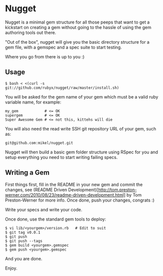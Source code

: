 Nugget
================

Nugget is a minimal gem structure for all those peeps that want to
get a kickstart on creating a gem without going to the hassle
of using the gem authoring tools out there.

"Out of the box", nugget will give you the basic directory structure
for a gem file, with a gemspec and a spec suite to start testing.

Where you go from there is up to you :)

Usage
----------------

    $ bash < <(curl -s git://github.com/rubyx/nugget/raw/master/install.sh)

You will be asked for the gem name of your gem which must be a valid ruby
variable name, for example:

    my_gem            # <= OK
    supergem          # <= OK
    Super Awesome Gem # <= not this, kittehs will die

You will also need the read write SSH git repository URL of your gem, such as:

    git@github.com:mikel/nugget.git

Nugget will then build a basic gem folder structure using RSpec for you and setup
everything you need to start writing failing specs.

Writing a Gem
----------------

First things first, fill in the README in your new gem and commit the changes, see
(README Driven Development)[http://tom.preston-werner.com/2010/08/23/readme-driven-development.html] by
Tom Preston-Werner for more info.  Once done, push your changes, congrats :)

Write your specs and write your code.

Once done, use the standard gem tools to deploy:

    $ vi lib/<yourgem>/version.rb   # Edit to suit
    $ git tag v0.0.1
    $ git push
    $ git push --tags
    $ gem build <yourgem>.gemspec
    $ gem push <yourgem>.gemspec

And you are done.


Enjoy.